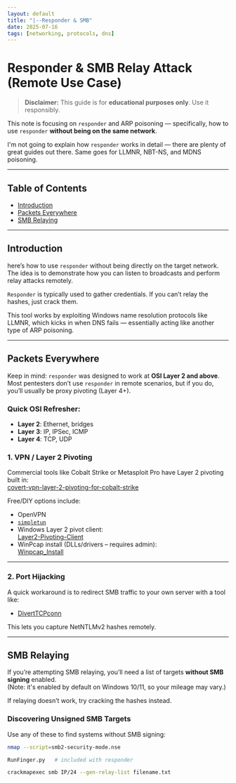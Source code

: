 ```yaml
---
layout: default
title: "|--Responder & SMB"
date: 2025-07-16
tags: [networking, protocols, dns]
---
```


# Responder & SMB Relay Attack (Remote Use Case)

> **Disclaimer:** This guide is for **educational purposes only**. Use it responsibly.

This note is focusing on `responder` and ARP poisoning — specifically, how to use `responder` **without being on the same network**.

I'm not going to explain how `responder` works in detail — there are plenty of great guides out there. Same goes for LLMNR, NBT-NS, and MDNS poisoning.

---

## Table of Contents

- [Introduction](#introduction)  
- [Packets Everywhere](#packets-everywhere)  
- [SMB Relaying](#smb-relaying)

---

## Introduction

here’s how to use `responder` without being directly on the target network. The idea is to demonstrate how you can listen to broadcasts and perform relay attacks remotely.

`Responder` is typically used to gather credentials. If you can’t relay the hashes, just crack them.

This tool works by exploiting Windows name resolution protocols like LLMNR, which kicks in when DNS fails — essentially acting like another type of ARP poisoning.

---

## Packets Everywhere

Keep in mind: `responder` was designed to work at **OSI Layer 2 and above**. Most pentesters don’t use `responder` in remote scenarios, but if you do, you’ll usually be proxy pivoting (Layer 4+).

### Quick OSI Refresher:
- **Layer 2**: Ethernet, bridges  
- **Layer 3**: IP, IPSec, ICMP  
- **Layer 4**: TCP, UDP

### 1. VPN / Layer 2 Pivoting

Commercial tools like Cobalt Strike or Metasploit Pro have Layer 2 pivoting built in:  
 [covert-vpn-layer-2-pivoting-for-cobalt-strike](https://www.cobaltstrike.com/blog/covert-vpn-layer-2-pivoting-for-cobalt-strike/)

Free/DIY options include:

- OpenVPN  
- [`simpletun`](https://github.com/gregnietsky/simpletun)  
- Windows Layer 2 pivot client:  
   [Layer2-Pivoting-Client](https://github.com/rsmudge/Layer2-Pivoting-Client)  
- WinPcap install (DLLs/drivers – requires admin):  
   [Winpcap_Install](https://github.com/3gstudent/Winpcap_Install)

---

### 2. Port Hijacking

A quick workaround is to redirect SMB traffic to your own server with a tool like:

- [DivertTCPconn](https://github.com/Arno0x/DivertTCPconn)

This lets you capture NetNTLMv2 hashes remotely.

---

## SMB Relaying

If you’re attempting SMB relaying, you’ll need a list of targets **without SMB signing** enabled.  
(Note: it's enabled by default on Windows 10/11, so your mileage may vary.)

If relaying doesn’t work, try cracking the hashes instead.

### Discovering Unsigned SMB Targets

Use any of these to find systems without SMB signing:

```bash
nmap --script=smb2-security-mode.nse
```
```bash
RunFinger.py   # included with responder
```
```bash
crackmapexec smb IP/24 --gen-relay-list filename.txt
```
